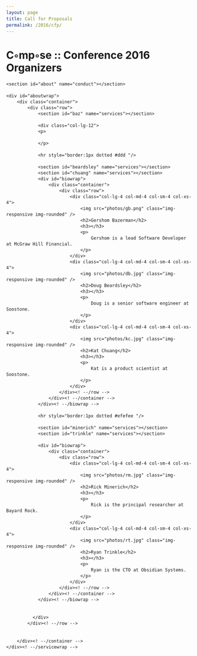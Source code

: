 ```yaml
---
layout: page
title: Call for Proposals
permalink: /2016/cfp/
---
```


# C◦mp◦se :: Conference 2016 Organizers

    <section id="about" name="conduct"></section>

    <div id="aboutwrap">
        <div class="container">
            <div class="row">
                <section id="baz" name="services"></section>
                
                <div class="col-lg-12">
                <p>

                </p>

                <hr style="border:1px dotted #ddd "/>

                <section id="beardsley" name="services"></section>
                <section id="chuang" name="services"></section>
                <div id="biowrap">
                    <div class="container">
                        <div class="row">
                            <div class="col-lg-4 col-md-4 col-sm-4 col-xs-4">
                                <img src="photos/gb.png" class="img-responsive img-rounded" />
                                <h2>Gershom Bazerman</h2>
                                <h3></h3>
                                <p> 
                                    Gershom is a lead Software Developer at McGraw Hill Financial. 
                                </p>
                            </div>
                            <div class="col-lg-4 col-md-4 col-sm-4 col-xs-4">
                                <img src="photos/db.jpg" class="img-responsive img-rounded" />
                                <h2>Doug Beardsley</h2>
                                <h3></h3>
                                <p> 
                                    Doug is a senior software engineer at Soostone. 
                                </p>
                            </div>
                            <div class="col-lg-4 col-md-4 col-sm-4 col-xs-4">
                                <img src="photos/kc.jpg" class="img-responsive img-rounded" />
                                <h2>Kat Chuang</h2>
                                <h3></h3>
                                <p> 
                                    Kat is a product scientist at Soostone.
                                </p>
                            </div>
                        </div><! --/row --> 
                    </div><! --/container -->
                </div><! --/biowrap -->

                <hr style="border:1px dotted #efefee "/>

                <section id="minerich" name="services"></section>
                <section id="trinkle" name="services"></section>

                <div id="biowrap">
                    <div class="container">
                        <div class="row">
                            <div class="col-lg-4 col-md-4 col-sm-4 col-xs-4">
                                <img src="photos/rm.jpg" class="img-responsive img-rounded" />
                                <h2>Rick Minerich</h2>
                                <h3></h3>
                                <p> 
                                    Rick is the principal researcher at Bayard Rock.
                                </p>
                            </div>
                            <div class="col-lg-4 col-md-4 col-sm-4 col-xs-4">
                                <img src="photos/rt.jpg" class="img-responsive img-rounded" />
                                <h2>Ryan Trinkle</h2>
                                <h3></h3>
                                <p> 
                                    Ryan is the CTO at Obsidian Systems.
                                </p>
                            </div>
                        </div><! --/row --> 
                    </div><! --/container -->
                </div><! --/biowrap -->


              </div>
            </div><! --/row -->


        </div><! --/container -->
    </div><! --/servicewrap -->

